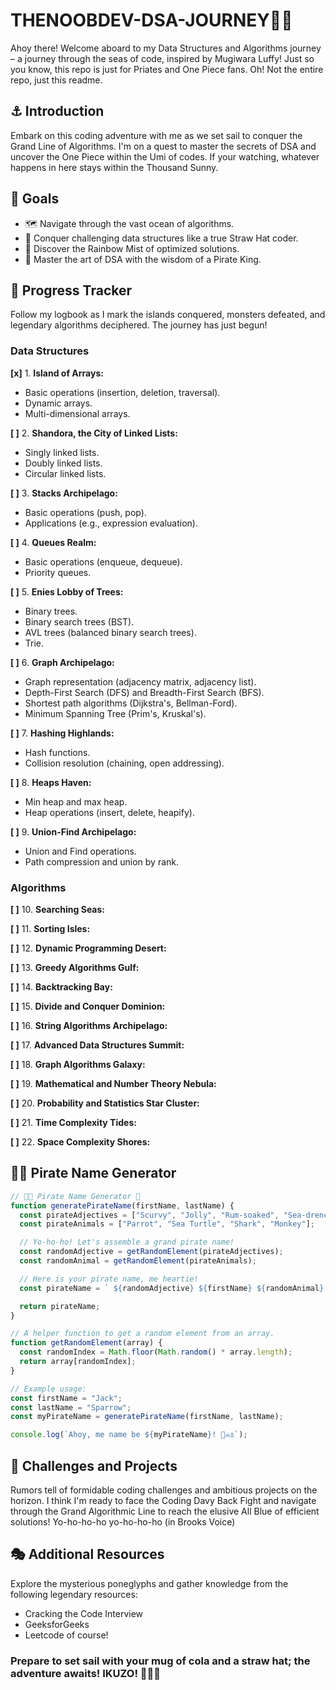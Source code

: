 # THENOOBDEV-DSA-JOURNEY🏴‍☠️

Ahoy there! Welcome aboard to my Data Structures and Algorithms journey – a journey through the seas of code, inspired by Mugiwara Luffy! Just so you know, this repo is just for Priates and One Piece fans. Oh! Not the entire repo, just this readme.

## ⚓ Introduction

Embark on this coding adventure with me as we set sail to conquer the Grand Line of Algorithms. I'm on a quest to master the secrets of DSA and uncover the One Piece within the Umi of codes. If your watching, whatever happens in here stays within the Thousand Sunny.

## 🌊 Goals

- 🗺️ Navigate through the vast ocean of algorithms.
- 🚀 Conquer challenging data structures like a true Straw Hat coder.
- 🌈 Discover the Rainbow Mist of optimized solutions.
- 🎩 Master the art of DSA with the wisdom of a Pirate King.

## 📜 Progress Tracker

Follow my logbook as I mark the islands conquered, monsters defeated, and legendary algorithms deciphered. The journey has just begun!

### Data Structures

**[x]** 1. **Island of Arrays:**
   - Basic operations (insertion, deletion, traversal).
   - Dynamic arrays.
   - Multi-dimensional arrays.

**[ ]** 2. **Shandora, the City of Linked Lists:**
   - Singly linked lists.
   - Doubly linked lists.
   - Circular linked lists.

**[ ]** 3. **Stacks Archipelago:**
   - Basic operations (push, pop).
   - Applications (e.g., expression evaluation).

**[ ]** 4. **Queues Realm:**
   - Basic operations (enqueue, dequeue).
   - Priority queues.

**[ ]** 5. **Enies Lobby of Trees:**
   - Binary trees.
   - Binary search trees (BST).
   - AVL trees (balanced binary search trees).
   - Trie.

**[ ]** 6. **Graph Archipelago:**
   - Graph representation (adjacency matrix, adjacency list).
   - Depth-First Search (DFS) and Breadth-First Search (BFS).
   - Shortest path algorithms (Dijkstra's, Bellman-Ford).
   - Minimum Spanning Tree (Prim's, Kruskal's).

**[ ]** 7. **Hashing Highlands:**
   - Hash functions.
   - Collision resolution (chaining, open addressing).

**[ ]** 8. **Heaps Haven:**
   - Min heap and max heap.
   - Heap operations (insert, delete, heapify).

**[ ]** 9. **Union-Find Archipelago:**
   - Union and Find operations.
   - Path compression and union by rank.

### Algorithms

**[ ]** 10. **Searching Seas:**
 
**[ ]** 11. **Sorting Isles:**

**[ ]** 12. **Dynamic Programming Desert:**

**[ ]** 13. **Greedy Algorithms Gulf:**

**[ ]** 14. **Backtracking Bay:**

**[ ]** 15. **Divide and Conquer Dominion:**

**[ ]** 16. **String Algorithms Archipelago:**

**[ ]** 17. **Advanced Data Structures Summit:**

**[ ]** 18. **Graph Algorithms Galaxy:**
  
**[ ]** 19. **Mathematical and Number Theory Nebula:**

**[ ]** 20. **Probability and Statistics Star Cluster:**

**[ ]** 21. **Time Complexity Tides:**

**[ ]** 22. **Space Complexity Shores:**

## 🏴‍☠️ Pirate Name Generator

```js
// 🏴‍☠️ Pirate Name Generator 🦜
function generatePirateName(firstName, lastName) {
  const pirateAdjectives = ["Scurvy", "Jolly", "Rum-soaked", "Sea-drenched"];
  const pirateAnimals = ["Parrot", "Sea Turtle", "Shark", "Monkey"];

  // Yo-ho-ho! Let's assemble a grand pirate name!
  const randomAdjective = getRandomElement(pirateAdjectives);
  const randomAnimal = getRandomElement(pirateAnimals);

  // Here is your pirate name, me heartie!
  const pirateName = ` ${randomAdjective} ${firstName} ${randomAnimal} ${lastName}`;

  return pirateName;
}

// A helper function to get a random element from an array.
function getRandomElement(array) {
  const randomIndex = Math.floor(Math.random() * array.length);
  return array[randomIndex];
}

// Example usage:
const firstName = "Jack";
const lastName = "Sparrow";
const myPirateName = generatePirateName(firstName, lastName);

console.log(`Ahoy, me name be ${myPirateName}! 🏴‍☠️⚓`);


```

## 📜 Challenges and Projects
Rumors tell of formidable coding challenges and ambitious projects on the horizon. I think I'm ready to face the Coding Davy Back Fight and navigate through the Grand Algorithmic Line to reach the elusive All Blue of efficient solutions! Yo-ho-ho-ho yo-ho-ho-ho (in Brooks Voice)


## 🎭 Additional Resources
Explore the mysterious poneglyphs and gather knowledge from the following legendary resources:
  - Cracking the Code Interview
  - GeeksforGeeks
  - Leetcode of course!

### Prepare to set sail with your mug of cola and a straw hat; the adventure awaits! IKUZO! 🏴‍☠️⚓
